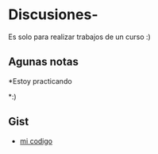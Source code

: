 # Discusiones-
Es solo para realizar trabajos de un curso :)

## Agunas notas
*Estoy practicando

*:)

## Gist

* [mi codigo](https://gist.github.com/Emmxhir/045cf624036322948bbd7187a6b99537)  
